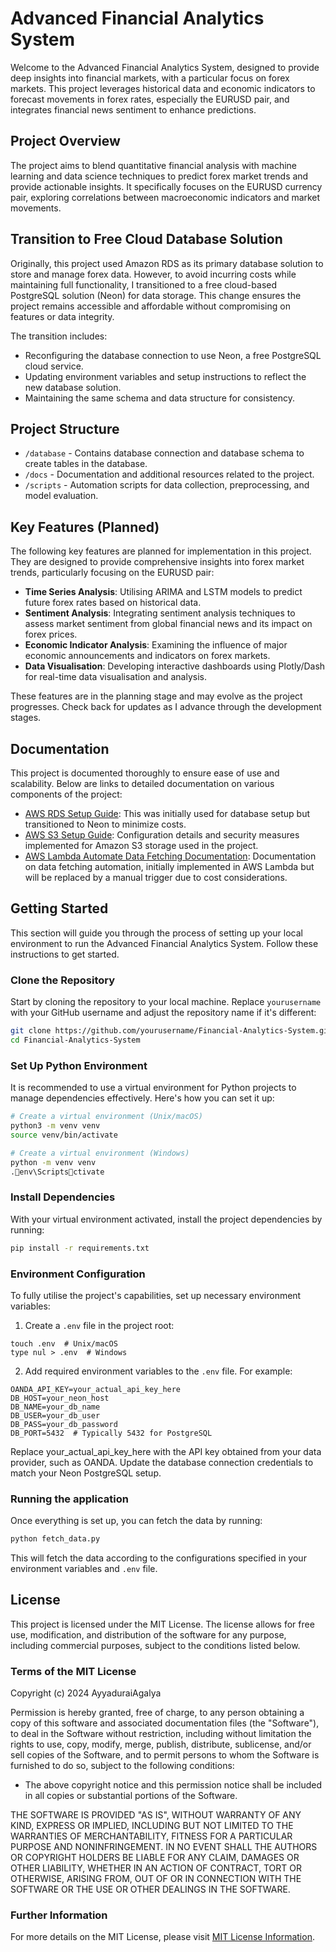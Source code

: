 
# Advanced Financial Analytics System

Welcome to the Advanced Financial Analytics System, designed to provide deep insights into financial markets, with a particular focus on forex markets. This project leverages historical data and economic indicators to forecast movements in forex rates, especially the EURUSD pair, and integrates financial news sentiment to enhance predictions.

## Project Overview

The project aims to blend quantitative financial analysis with machine learning and data science techniques to predict forex market trends and provide actionable insights. It specifically focuses on the EURUSD currency pair, exploring correlations between macroeconomic indicators and market movements.

## Transition to Free Cloud Database Solution

Originally, this project used Amazon RDS as its primary database solution to store and manage forex data. However, to avoid incurring costs while maintaining full functionality, I transitioned to a free cloud-based PostgreSQL solution (Neon) for data storage. This change ensures the project remains accessible and affordable without compromising on features or data integrity.

The transition includes:
- Reconfiguring the database connection to use Neon, a free PostgreSQL cloud service.
- Updating environment variables and setup instructions to reflect the new database solution.
- Maintaining the same schema and data structure for consistency.

## Project Structure

- `/database` - Contains database connection and database schema to create tables in the database.
- `/docs` - Documentation and additional resources related to the project.
- `/scripts` - Automation scripts for data collection, preprocessing, and model evaluation.

## Key Features (Planned)

The following key features are planned for implementation in this project. They are designed to provide comprehensive insights into forex market trends, particularly focusing on the EURUSD pair:

- **Time Series Analysis**: Utilising ARIMA and LSTM models to predict future forex rates based on historical data.
- **Sentiment Analysis**: Integrating sentiment analysis techniques to assess market sentiment from global financial news and its impact on forex prices.
- **Economic Indicator Analysis**: Examining the influence of major economic announcements and indicators on forex markets.
- **Data Visualisation**: Developing interactive dashboards using Plotly/Dash for real-time data visualisation and analysis.

These features are in the planning stage and may evolve as the project progresses. Check back for updates as I advance through the development stages.

## Documentation
This project is documented thoroughly to ensure ease of use and scalability. Below are links to detailed documentation on various components of the project:

- [AWS RDS Setup Guide](docs/AWS-RDS-Setup.md): This was initially used for database setup but transitioned to Neon to minimize costs.
- [AWS S3 Setup Guide](docs/AWS-S3-Setup.md): Configuration details and security measures implemented for Amazon S3 storage used in the project.
- [AWS Lambda Automate Data Fetching Documentation](docs/AWS-Lambda-Automate-Data-Fetching.md): Documentation on data fetching automation, initially implemented in AWS Lambda but will be replaced by a manual trigger due to cost considerations.

## Getting Started
This section will guide you through the process of setting up your local environment to run the Advanced Financial Analytics System. Follow these instructions to get started.

### Clone the Repository
Start by cloning the repository to your local machine. Replace `yourusername` with your GitHub username and adjust the repository name if it's different:

```bash
git clone https://github.com/yourusername/Financial-Analytics-System.git
cd Financial-Analytics-System
```
### Set Up Python Environment
It is recommended to use a virtual environment for Python projects to manage dependencies effectively. Here's how you can set it up:

```bash
# Create a virtual environment (Unix/macOS)
python3 -m venv venv
source venv/bin/activate

# Create a virtual environment (Windows)
python -m venv venv
.env\Scriptsctivate
```
### Install Dependencies
With your virtual environment activated, install the project dependencies by running:

```bash
pip install -r requirements.txt
```
### Environment Configuration
To fully utilise the project's capabilities, set up necessary environment variables:

1. Create a `.env` file in the project root:
```plaintext
touch .env  # Unix/macOS
type nul > .env  # Windows
```

2. Add required environment variables to the `.env` file. For example:
```plaintext
OANDA_API_KEY=your_actual_api_key_here
DB_HOST=your_neon_host
DB_NAME=your_db_name
DB_USER=your_db_user
DB_PASS=your_db_password
DB_PORT=5432  # Typically 5432 for PostgreSQL
```
Replace your_actual_api_key_here with the API key obtained from your data provider, such as OANDA. Update the database connection credentials to match your Neon PostgreSQL setup.

### Running the application
Once everything is set up, you can fetch the data by running:
```bash
python fetch_data.py
```
This will fetch the data according to the configurations specified in your environment variables and `.env` file.

## License
This project is licensed under the MIT License. The license allows for free use, modification, and distribution of the software for any purpose, including commercial purposes, subject to the conditions listed below.

### Terms of the MIT License
Copyright (c) 2024 AyyaduraiAgalya

Permission is hereby granted, free of charge, to any person obtaining a copy of this software and associated documentation files (the "Software"), to deal in the Software without restriction, including without limitation the rights to use, copy, modify, merge, publish, distribute, sublicense, and/or sell copies of the Software, and to permit persons to whom the Software is furnished to do so, subject to the following conditions:

- The above copyright notice and this permission notice shall be included in all copies or substantial portions of the Software.

THE SOFTWARE IS PROVIDED "AS IS", WITHOUT WARRANTY OF ANY KIND, EXPRESS OR IMPLIED, INCLUDING BUT NOT LIMITED TO THE WARRANTIES OF MERCHANTABILITY, FITNESS FOR A PARTICULAR PURPOSE AND NONINFRINGEMENT. IN NO EVENT SHALL THE AUTHORS OR COPYRIGHT HOLDERS BE LIABLE FOR ANY CLAIM, DAMAGES OR OTHER LIABILITY, WHETHER IN AN ACTION OF CONTRACT, TORT OR OTHERWISE, ARISING FROM, OUT OF OR IN CONNECTION WITH THE SOFTWARE OR THE USE OR OTHER DEALINGS IN THE SOFTWARE.

### Further Information
For more details on the MIT License, please visit [MIT License Information](https://opensource.org/licenses/MIT).